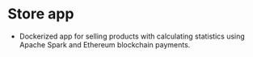 # Store app

- Dockerized app for selling products with calculating statistics using Apache Spark and Ethereum blockchain payments.